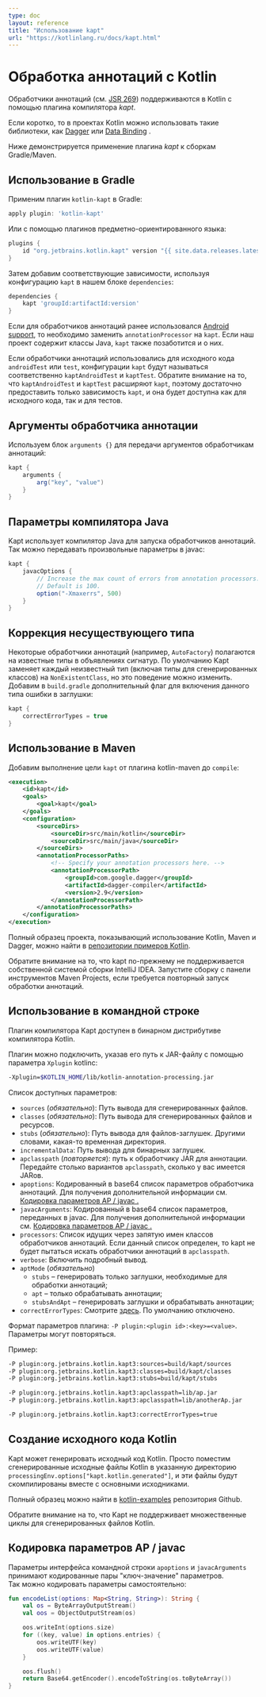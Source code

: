 ```yaml
---
type: doc
layout: reference
title: "Использование kapt"
url: "https://kotlinlang.ru/docs/kapt.html"
---
```


# Обработка аннотаций с Kotlin

Обработчики аннотаций (см. [JSR 269](https://jcp.org/en/jsr/detail?id=269)) поддерживаются в Kotlin с помощью плагина компилятора *kapt*.

Если коротко, то в проектах Kotlin можно использовать такие библиотеки, как [Dagger](https://google.github.io/dagger/) или [Data Binding](https://developer.android.com/topic/libraries/data-binding/index.html) .

Ниже демонстрируется применение плагина *kapt* к сборкам Gradle/Maven.

## Использование в Gradle

Применим плагин `kotlin-kapt` в Gradle:

```groovy
apply plugin: 'kotlin-kapt'
```
Или с помощью плагинов предметно-ориентированного языка:

```groovy
plugins {
    id "org.jetbrains.kotlin.kapt" version "{{ site.data.releases.latest.version }}"
}
```
Затем добавим соответствующие зависимости, используя конфигурацию `kapt` в нашем блоке `dependencies`:

```groovy
dependencies {
    kapt 'groupId:artifactId:version'
}
```
Если для обработчиков аннотаций ранее использовался [Android support](https://developer.android.com/studio/build/gradle-plugin-3-0-0-migration.html#annotationProcessor_config), то необходимо заменить  `annotationProcessor` на `kapt`. Если наш проект содержит классы Java, `kapt` также позаботится и о них.

Если обработчики аннотаций использовались для исходного кода `androidTest` или `test`, конфигурации `kapt` будут называться соответственно `kaptAndroidTest` и `kaptTest`. Обратите внимание на то, что `kaptAndroidTest` и `kaptTest` расширяют `kapt`, поэтому достаточно предоставить только зависимость `kapt`, и она будет доступна как для исходного кода, так и для тестов.

## Аргументы обработчика аннотации

Используем блок `arguments {}` для передачи аргументов обработчикам аннотаций:

``` groovy
kapt {
    arguments {
        arg("key", "value")
    }
}
```
## Параметры компилятора Java

Kapt использует компилятор Java для запуска обработчиков аннотаций. 
Так можно передавать произвольные параметры в javac:

``` groovy
kapt {
    javacOptions {
        // Increase the max count of errors from annotation processors.
        // Default is 100.
        option("-Xmaxerrs", 500)
    }
}
```

## Коррекция несуществующего типа

Некоторые обработчики аннотаций (например, `AutoFactory`) полагаются на известные типы в объявлениях сигнатур. По умолчанию Kapt заменяет каждый неизвестный тип (включая типы для сгенерированных классов) на `NonExistentClass`, но это поведение можно изменить. Добавим в `build.gradle` дополнительный флаг для включения данного типа ошибки в заглушки:

``` groovy
kapt {
    correctErrorTypes = true
}
```

## Использование в Maven

Добавим выполнение цели `kapt` от плагина kotlin-maven до `compile`: 

```xml
<execution>
    <id>kapt</id>
    <goals>
        <goal>kapt</goal>
    </goals>
    <configuration>
        <sourceDirs>
            <sourceDir>src/main/kotlin</sourceDir>
            <sourceDir>src/main/java</sourceDir>
        </sourceDirs>
        <annotationProcessorPaths>
            <!-- Specify your annotation processors here. -->
            <annotationProcessorPath>
                <groupId>com.google.dagger</groupId>
                <artifactId>dagger-compiler</artifactId>
                <version>2.9</version>
            </annotationProcessorPath>
        </annotationProcessorPaths>
    </configuration>
</execution>
```
 
Полный образец проекта, показывающий использование Kotlin, Maven и Dagger, можно найти в [репозитории примеров Kotlin](https://github.com/JetBrains/kotlin-examples/tree/master/maven/dagger-maven-example).
 
Обратите внимание на то, что kapt по-прежнему не поддерживается собственной системой сборки IntelliJ IDEA. Запустите сборку с панели инструментов Maven Projects, если требуется повторный запуск обработки аннотаций.


## Использование в командной строке

Плагин компилятора Kapt доступен в бинарном дистрибутиве компилятора Kotlin.

Плагин можно подключить, указав его путь к JAR-файлу с помощью параметра `Xplugin` kotlinc:

```bash
-Xplugin=$KOTLIN_HOME/lib/kotlin-annotation-processing.jar
```

Список доступных параметров:

* `sources` (*обязательно*): Путь вывода для сгенерированных файлов.
* `classes` (*обязательно*): Путь вывода для сгенерированных файлов и ресурсов.
* `stubs` (*обязательно*): Путь вывода для файлов-заглушек. Другими словами, какая-то временная директория.
* `incrementalData`: Путь вывода для бинарных заглушек.
* `apclasspath` (*повторяется*): путь к обработчику JAR для аннотации. Передайте столько вариантов `apclasspath`, сколько у вас имеется JARов.
* `apoptions`: Кодированный в base64 список параметров обработчика аннотаций. Для получения дополнительной информации см. [Кодировка параметров AP / javac .](#Кодировка-параметров-ap--javac)
* `javacArguments`: Кодированный в base64 список параметров, переданных в javac. Для получения дополнительной информации см. [Кодировка параметров AP / javac .](#Кодировка-параметров-ap--javac)
* `processors`: Список идущих через запятую имен классов обработчиков аннотаций. Если данный список определен, то kapt не будет пытаться искать обработчики аннотаций в `apclasspath`.
* `verbose`: Включить подробный вывод.
* `aptMode` (*обязательно*)
    * `stubs` – генерировать только заглушки, необходимые для обработки аннотаций;
    * `apt` – только обрабатывать аннотации;
    * `stubsAndApt` – генерировать заглушки и обрабатывать аннотации;
* `correctErrorTypes`: Смотрите [здесь](#Использование-в-gradle). По умолчанию отключено.

Формат параметров плагина: `-P plugin:<plugin id>:<key>=<value>`. Параметры могут повторяться.

Пример:

```bash
-P plugin:org.jetbrains.kotlin.kapt3:sources=build/kapt/sources
-P plugin:org.jetbrains.kotlin.kapt3:classes=build/kapt/classes
-P plugin:org.jetbrains.kotlin.kapt3:stubs=build/kapt/stubs

-P plugin:org.jetbrains.kotlin.kapt3:apclasspath=lib/ap.jar
-P plugin:org.jetbrains.kotlin.kapt3:apclasspath=lib/anotherAp.jar

-P plugin:org.jetbrains.kotlin.kapt3:correctErrorTypes=true
```


## Создание исходного кода Kotlin

Kapt может генерировать исходный код Kotlin. Просто поместим сгенерированные исходные файлы Kotlin в указанную директорию `processingEnv.options["kapt.kotlin.generated"]`, и эти файлы будут скомпилированы вместе с основными исходниками.

Полный образец можно найти в [kotlin-examples](https://github.com/JetBrains/kotlin-examples/tree/master/gradle/kotlin-code-generation) репозитория Github.

Обратите внимание на то, что Kapt не поддерживает множественные циклы для сгенерированных файлов Kotlin.


## Кодировка параметров AP / javac

Параметры интерфейса командной строки `apoptions` и `javacArguments` принимают кодированные пары "ключ-значение" параметров.  
Так можно кодировать параметры самостоятельно:

```kotlin
fun encodeList(options: Map<String, String>): String {
    val os = ByteArrayOutputStream()
    val oos = ObjectOutputStream(os)

    oos.writeInt(options.size)
    for ((key, value) in options.entries) {
        oos.writeUTF(key)
        oos.writeUTF(value)
    }

    oos.flush()
    return Base64.getEncoder().encodeToString(os.toByteArray())
}
```
